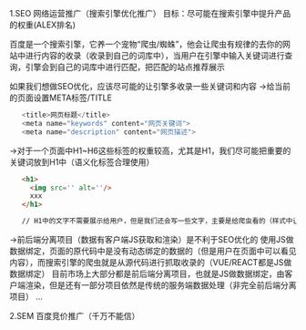 1.SEO 网络运营推广（搜索引擎优化推广）
 目标：尽可能在搜索引擎中提升产品的权重(ALEX排名)

 百度是一个搜索引擎，它养一个宠物“爬虫/蜘蛛”，他会让爬虫有规律的去你的网站中进行内容的收录（收录到自己的词库中），当用户在引擎中输入关键词进行查询，引擎会到自己的词库中进行匹配，把匹配的站点推荐展示

 如果我们想做SEO优化，应该尽可能的让引擎多收录一些关键词和内容
   ->给当前的页面设置META标签/TITLE
```js
   <title>网页标题</title>
   <meta name="keywords" content="网页关键词">
   <meta name="description" content="网页描述">
```

   ->对于一个页面中H1~H6这些标签的权重较高，尤其是H1，我们尽可能把重要的关键词放到H1中（语义化标签合理使用）
```html
   <h1>
     <img src='' alt=''/>
     xxx
   </h1>

   // H1中的文字不需要展示给用户，但是我们还会写一些文字，主要是给爬虫看的（样式中让FONT-SIZE等于零即可）；IMG是不被收录的，但是ALT中编写的问题可以被收录，所以IMG标签的ALT属性一定要加，最好写一些关键词...
```

  ->前后端分离项目（数据有客户端JS获取和渲染）是不利于SEO优化的
   使用JS做数据绑定，页面的原代码中是没有动态绑定的数据的（但是用户在页面中可以看见内容），而搜索引擎的爬虫就是从源代码进行抓取收录的（VUE/REACT都是JS做数据绑定）
   目前市场上大部分都是前后端分离项目，也就是JS做数据绑定，由客户端渲染，但是还有一部分项目依然是传统的服务端数据处理（非完全前后端分离项目）
   ...

2.SEM 百度竞价推广（千万不能信）